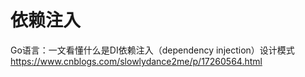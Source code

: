 
# 依赖注入

Go语言：一文看懂什么是DI依赖注入（dependency injection）设计模式 https://www.cnblogs.com/slowlydance2me/p/17260564.html
